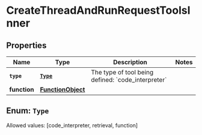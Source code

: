 

# CreateThreadAndRunRequestToolsInner


## Properties

Name | Type | Description | Notes
------------ | ------------- | ------------- | -------------
**`type`** | [**`Type`**](#`Type`) | The type of tool being defined: &#x60;code_interpreter&#x60; | 
**function** | [**FunctionObject**](FunctionObject.md) |  | 


## Enum: `Type`
Allowed values: [code_interpreter, retrieval, function]




